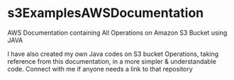# s3ExamplesAWSDocumentation
AWS Documentation containing All Operations on Amazon S3 Bucket using JAVA

I have also created my own Java codes on S3 bucket Operations, taking reference from this documentation, in a more simpler & understandable code.
Connect with me if anyone needs a link to that repository
